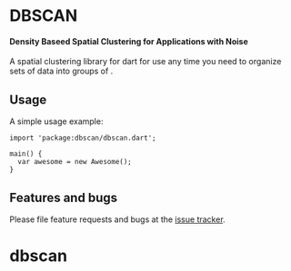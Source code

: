 # DBSCAN
#### Density Baseed Spatial Clustering for Applications with Noise

A spatial clustering library for dart for use any time you need to organize sets of data into groups of .

## Usage

A simple usage example:

    import 'package:dbscan/dbscan.dart';

    main() {
      var awesome = new Awesome();
    }

## Features and bugs

Please file feature requests and bugs at the [issue tracker][tracker].

[tracker]: http://example.com/issues/replaceme
# dbscan
